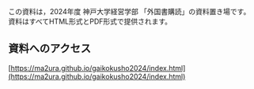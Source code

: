 この資料は，2024年度 神戸大学経営学部 「外国書購読」の資料置き場です。
資料はすべてHTML形式とPDF形式で提供されます。

## 資料へのアクセス

[https://ma2ura.github.io/gaikokusho2024/index.html](https://ma2ura.github.io/gaikokusho2024/index.html)
